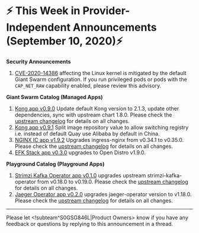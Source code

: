 # :zap: This Week in Provider-Independent Announcements (September 10, 2020):zap:

**Security Announcements**

1. [CVE-2020-14386](https://docs.google.com/document/d/1WJ_T9M9orEb0_bIQo4r827GNUm5GgK1Uz6Xbe9Ynaaw/edit?usp=sharing) affecting the Linux kernel is mitigated by the default Giant Swarm configuration. If you run privileged pods or pods with the `CAP_NET_RAW` capability enabled, please review this advisory.

**Giant Swarm Catalog (Managed Apps)**

1. [Kong app v0.9.0](https://github.com/giantswarm/kong-app/blob/master/CHANGELOG.md#090---2020-08-25) Update default Kong version to 2.1.3, update other dependencies, sync with upstream chart 1.8.0. Please check the [upstream changelog](https://github.com/Kong/kong/blob/master/CHANGELOG.md#213) for details on all changes.
2. [Kong app v0.9.1](https://github.com/giantswarm/kong-app/blob/master/CHANGELOG.md#091---2020-09-07) Split image repository value to allow switching registry i.e. instead of default Quay use Alibaba by default in China.
3. [NGINX IC app v1.9.2](https://github.com/giantswarm/nginx-ingress-controller-app/blob/master/CHANGELOG.md#192---2020-09-02) Upgrades ingress-nginx from v0.34.1 to v0.35.0. Please check the [upstream changelog](https://github.com/kubernetes/ingress-nginx/blob/master/Changelog.md#0350) for details on all changes.
4. [EFK Stack app v0.3.0](https://github.com/giantswarm/efk-stack-app/blob/master/CHANGELOG.md#030---2020-09-04) upgrades to Open Distro v1.9.0.

**Playground Catalog (Playground Apps)**

1. [Strimzi Kafka Operator app v0.1.0](https://github.com/giantswarm/strimzi-kafka-operator-app/blob/master/CHANGELOG.md#010---2020-08-14) upgrades upstream strimzi-kafka-operator from v0.18.0 to v0.19.0. Please check the [upstream changelog](https://github.com/strimzi/strimzi-kafka-operator/releases/tag/0.19.0) for details on all changes.
2. [Jaeger Operator app v0.2.0](https://github.com/giantswarm/jaeger-operator-app/blob/master/CHANGELOG.md#020---2020-09-01) upgrades jaeger-operator version to v1.18.0. Please check the [upstream changelog](https://github.com/jaegertracing/jaeger-operator/blob/master/CHANGELOG.md#1180-2020-05-15) for details on all changes.


---
Please let <!subteam^S0GSG846L|Product Owners> know if you have any feedback or questions by replying to this announcement in a thread.
